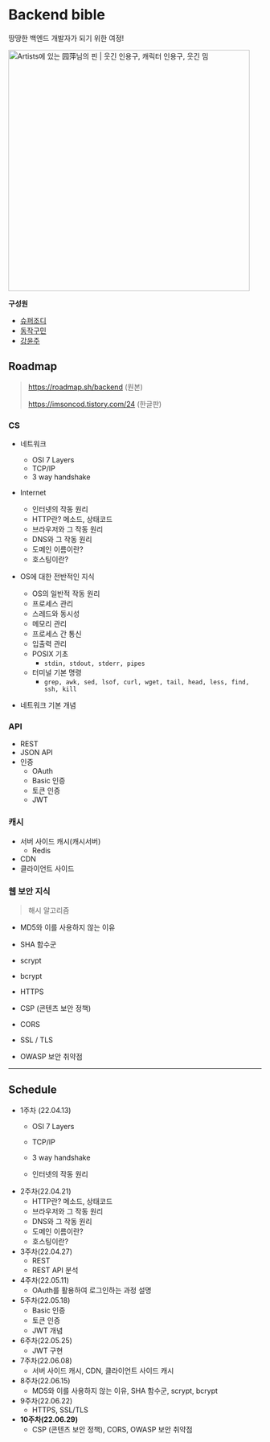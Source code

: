 # Backend bible
땅땅한 백엔드 개발자가 되기 위한 여정!

<img src="https://i.pinimg.com/originals/cc/e5/48/cce54859e1677d77de676d05ae870302.jpg" alt="Artists에 있는 园萍님의 핀 | 웃긴 인용구, 캐릭터 인용구, 웃긴 밈" style="width:50vw;" />

<br>

**구성원**

+ [슈퍼조디](https://github.com/superyodi)
+ [동작구민](https://github.com/Dongjakgu-Min)
+ [강윤주](https://github.com/9an9)

## Roadmap


> https://roadmap.sh/backend (원본)
>
> https://imsoncod.tistory.com/24 (한글판)



### CS

+ 네트워크 
  + OSI 7 Layers
  + TCP/IP
  + 3 way handshake
+ Internet

  + 인터넷의 작동 원리
  + HTTP란? 메소드, 상태코드
  + 브라우저와 그 작동 원리
  + DNS와 그 작동 원리
  + 도메인 이름이란?
  + 호스팅이란?
+ OS에 대한 전반적인 지식

  + OS의 일반적 작동 원리
  + 프로세스 관리
  + 스레드와 동시성
  + 메모리 관리
  + 프로세스 간 통신
  + 입출력 관리
  + POSIX 기초
    + `stdin, stdout, stderr, pipes`
  + 터미널 기본 명령
    + `grep, awk, sed, lsof, curl, wget, tail, head, less, find, ssh, kill`
  
+ 네트워크 기본 개념 



### API

+ REST
+ JSON API
+ 인증
  + OAuth
  + Basic 인증
  + 토큰 인증
  + JWT



### 캐시

+ 서버 사이드 캐시(캐시서버)
  + Redis
+ CDN
+ 클라이언트 사이드



### 웹 보안 지식

> 해시 알고리즘

+ MD5와 이를 사용하지 않는 이유
+ SHA 함수군
+ scrypt
+ bcrypt



+ HTTPS
+ CSP (콘텐츠 보안 정책)
+ CORS
+ SSL / TLS
+ OWASP 보안 취약점 



---



## Schedule



+ 1주차 (22.04.13)
  + OSI 7 Layers
  + TCP/IP
  + 3 way handshake

  + 인터넷의 작동 원리
+ 2주차(22.04.21)
  + HTTP란? 메소드, 상태코드
  + 브라우저와 그 작동 원리
  + DNS와 그 작동 원리
  + 도메인 이름이란?
  + 호스팅이란?
+ 3주차(22.04.27)
  + REST
  + REST API 분석
+ 4주차(22.05.11)
  + OAuth를 활용하여 로그인하는 과정 설명 
+ 5주차(22.05.18)
  + Basic 인증
  + 토큰 인증
  + JWT 개념
+ 6주차(22.05.25)
  + JWT 구현
+ 7주차(22.06.08)
  + 서버 사이드 캐시, CDN, 클라이언트 사이드 캐시
+ 8주차(22.06.15)
  + MD5와 이를 사용하지 않는 이유, SHA 함수군, scrypt, bcrypt 
+ 9주차(22.06.22)
  + HTTPS, SSL/TLS
+ **10주차(22.06.29)**
  + CSP (콘텐츠 보안 정책), CORS, OWASP 보안 취약점

